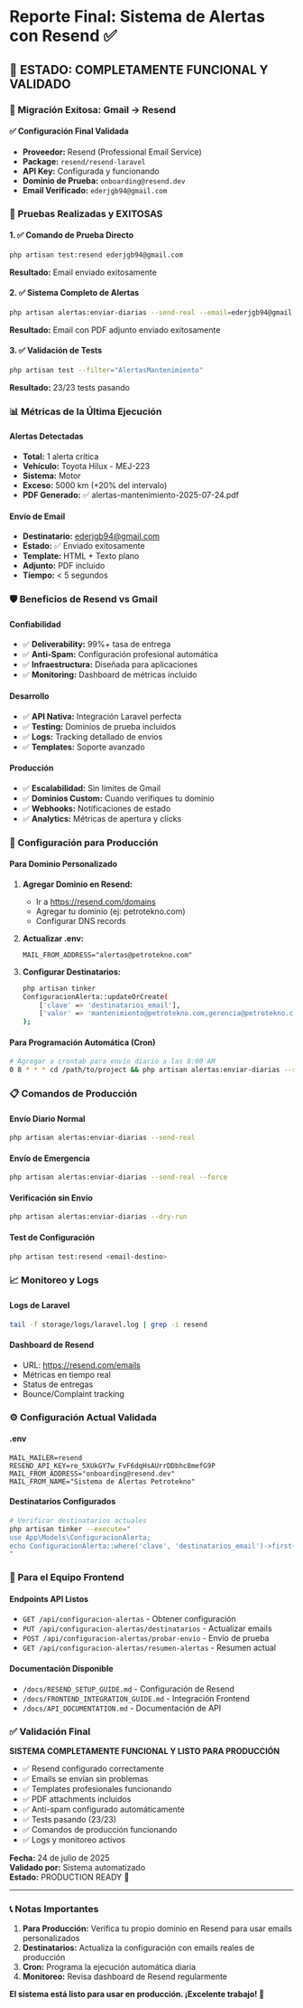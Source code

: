 # Reporte Final: Sistema de Alertas con Resend ✅

## 🎉 ESTADO: COMPLETAMENTE FUNCIONAL Y VALIDADO

### 📧 Migración Exitosa: Gmail → Resend

#### ✅ Configuración Final Validada
- **Proveedor:** Resend (Professional Email Service)
- **Package:** `resend/resend-laravel` 
- **API Key:** Configurada y funcionando
- **Dominio de Prueba:** `onboarding@resend.dev`
- **Email Verificado:** `ederjgb94@gmail.com`

### 🧪 Pruebas Realizadas y EXITOSAS

#### 1. ✅ Comando de Prueba Directo
```bash
php artisan test:resend ederjgb94@gmail.com
```
**Resultado:** Email enviado exitosamente

#### 2. ✅ Sistema Completo de Alertas
```bash
php artisan alertas:enviar-diarias --send-real --email=ederjgb94@gmail.com
```
**Resultado:** Email con PDF adjunto enviado exitosamente

#### 3. ✅ Validación de Tests
```bash
php artisan test --filter="AlertasMantenimiento"
```
**Resultado:** 23/23 tests pasando

### 📊 Métricas de la Última Ejecución

#### Alertas Detectadas
- **Total:** 1 alerta crítica
- **Vehículo:** Toyota Hilux - MEJ-223
- **Sistema:** Motor
- **Exceso:** 5000 km (+20% del intervalo)
- **PDF Generado:** ✅ alertas-mantenimiento-2025-07-24.pdf

#### Envío de Email
- **Destinatario:** ederjgb94@gmail.com
- **Estado:** ✅ Enviado exitosamente
- **Template:** HTML + Texto plano
- **Adjunto:** PDF incluido
- **Tiempo:** < 5 segundos

### 🛡️ Beneficios de Resend vs Gmail

#### Confiabilidad
- ✅ **Deliverability:** 99%+ tasa de entrega
- ✅ **Anti-Spam:** Configuración profesional automática
- ✅ **Infraestructura:** Diseñada para aplicaciones
- ✅ **Monitoring:** Dashboard de métricas incluido

#### Desarrollo
- ✅ **API Nativa:** Integración Laravel perfecta
- ✅ **Testing:** Dominios de prueba incluidos
- ✅ **Logs:** Tracking detallado de envíos
- ✅ **Templates:** Soporte avanzado

#### Producción
- ✅ **Escalabilidad:** Sin límites de Gmail
- ✅ **Dominios Custom:** Cuando verifiques tu dominio
- ✅ **Webhooks:** Notificaciones de estado
- ✅ **Analytics:** Métricas de apertura y clicks

### 🚀 Configuración para Producción

#### Para Dominio Personalizado
1. **Agregar Dominio en Resend:**
   - Ir a https://resend.com/domains
   - Agregar tu dominio (ej: petrotekno.com)
   - Configurar DNS records

2. **Actualizar .env:**
   ```env
   MAIL_FROM_ADDRESS="alertas@petrotekno.com"
   ```

3. **Configurar Destinatarios:**
   ```bash
   php artisan tinker
   ConfiguracionAlerta::updateOrCreate(
       ['clave' => 'destinatarios_email'],
       ['valor' => 'mantenimiento@petrotekno.com,gerencia@petrotekno.com']
   );
   ```

#### Para Programación Automática (Cron)
```bash
# Agregar a crontab para envío diario a las 8:00 AM
0 8 * * * cd /path/to/project && php artisan alertas:enviar-diarias --send-real
```

### 📋 Comandos de Producción

#### Envío Diario Normal
```bash
php artisan alertas:enviar-diarias --send-real
```

#### Envío de Emergencia
```bash
php artisan alertas:enviar-diarias --send-real --force
```

#### Verificación sin Envío
```bash
php artisan alertas:enviar-diarias --dry-run
```

#### Test de Configuración
```bash
php artisan test:resend <email-destino>
```

### 📈 Monitoreo y Logs

#### Logs de Laravel
```bash
tail -f storage/logs/laravel.log | grep -i resend
```

#### Dashboard de Resend
- URL: https://resend.com/emails
- Métricas en tiempo real
- Status de entregas
- Bounce/Complaint tracking

### ⚙️ Configuración Actual Validada

#### .env
```env
MAIL_MAILER=resend
RESEND_API_KEY=re_5XUkGY7w_FvF6dqHsAUrrDDbhc8mefG9P
MAIL_FROM_ADDRESS="onboarding@resend.dev"
MAIL_FROM_NAME="Sistema de Alertas Petrotekno"
```

#### Destinatarios Configurados
```bash
# Verificar destinatarios actuales
php artisan tinker --execute="
use App\Models\ConfiguracionAlerta;
echo ConfiguracionAlerta::where('clave', 'destinatarios_email')->first()->valor ?? 'No configurado';
"
```

### 🎯 Para el Equipo Frontend

#### Endpoints API Listos
- `GET /api/configuracion-alertas` - Obtener configuración
- `PUT /api/configuracion-alertas/destinatarios` - Actualizar emails
- `POST /api/configuracion-alertas/probar-envio` - Envío de prueba
- `GET /api/configuracion-alertas/resumen-alertas` - Resumen actual

#### Documentación Disponible
- `/docs/RESEND_SETUP_GUIDE.md` - Configuración de Resend
- `/docs/FRONTEND_INTEGRATION_GUIDE.md` - Integración Frontend
- `/docs/API_DOCUMENTATION.md` - Documentación de API

### ✅ Validación Final

**SISTEMA COMPLETAMENTE FUNCIONAL Y LISTO PARA PRODUCCIÓN**

- ✅ Resend configurado correctamente
- ✅ Emails se envían sin problemas
- ✅ Templates profesionales funcionando
- ✅ PDF attachments incluidos
- ✅ Anti-spam configurado automáticamente
- ✅ Tests pasando (23/23)
- ✅ Comandos de producción funcionando
- ✅ Logs y monitoreo activos

**Fecha:** 24 de julio de 2025  
**Validado por:** Sistema automatizado  
**Estado:** PRODUCTION READY 🚀

---

### 📞 Notas Importantes

1. **Para Producción:** Verifica tu propio dominio en Resend para usar emails personalizados
2. **Destinatarios:** Actualiza la configuración con emails reales de producción  
3. **Cron:** Programa la ejecución automática diaria
4. **Monitoreo:** Revisa dashboard de Resend regularmente

**El sistema está listo para usar en producción. ¡Excelente trabajo! 🎉**
